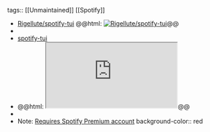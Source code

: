 tags:: [[Unmaintained]] [[Spotify]]

- [Rigellute/spotify-tui](https://github.com/Rigellute/spotify-tui)
  @@html: <a href="https://github.com/Rigellute/spotify-tui/"><img src="https://github-readme-stats-astronomer.vercel.app/api/pin/?username=Rigellute&repo=spotify-tui&theme=tokyonight" alt="Rigellute/spotify-tui"/></a>@@
-
- [spotify-tui](https://terminaltrove.com/spotify-tui/)
- @@html: <iframe src="https://terminaltrove.com/spotify-tui/" class="browser-tab"></iframe>@@
-
- Note: [Requires Spotify Premium account](https://github.com/Rigellute/spotify-tui/#limitations)
  background-color:: red